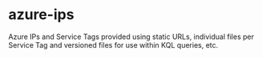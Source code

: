 # azure-ips
Azure IPs and Service Tags provided using static URLs, individual files per Service Tag and versioned files for use within KQL queries, etc.
